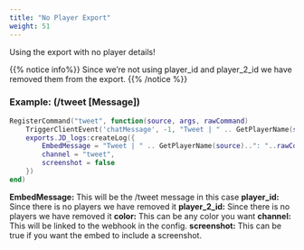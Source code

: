 ```yaml
---
title: "No Player Export"
weight: 51
---
```


Using the export with no player details!

{{% notice info%}}
Since we’re not using player_id and player_2_id we have removed them from the export.
{{% /notice %}}

### Example: (/tweet [Message])

```lua
RegisterCommand("tweet", function(source, args, rawCommand)
    TriggerClientEvent('chatMessage', -1, "Tweet | " .. GetPlayerName(source)..": "..rawCommand:gsub("tweet ", ""), { 201, 201, 201 })
    exports.JD_logs:createLog({
        EmbedMessage = "Tweet | " .. GetPlayerName(source)..": "..rawCommand:gsub("tweet ", ""),
        channel = "tweet",
        screenshot = false
    })
end)
```

**EmbedMessage:** This will be the /tweet message in this case
**player_id:** Since there is no players we have removed it
**player_2_id:** Since there is no players we have removed it
**color:** This can be any color you want
**channel:** This will be linked to the webhook in the config.
**screenshot:** This can be true if you want the embed to include a screenshot. 
